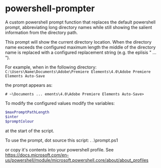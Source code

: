 # powershell-prompter
A custom powershell prompt function that replaces the default powershell prompt, abbreviating long directory names while still showing the salient information from the directory path.

This prompt will show the current directory location. When the 
directory name exceeds the configured maximum length the middle of
the directory name is replaced with a configured replacement string
(e.g. the eplisis " ... ").

For example, when in the following directory:
 `C:\Users\Name\Documents\Adobe\Premiere Elements\4.0\Adobe Premiere Elements Auto-Save`
 
the prompt appears as:
 
 `# ~\Documents ... ements\4.0\Adobe Premiere Elements Auto-Save>`

To modify the configured values modify the variables:
```powershell
$maxPromptPathLength
$inter
$promptColour
```
at the start of the script.

To use the prompt, dot source this script:
. .\prompt.ps1

or copy it's contents into your powershell profile.
See
https://docs.microsoft.com/en-us/powershell/module/microsoft.powershell.core/about/about_profiles
